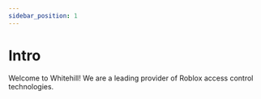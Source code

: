 ```yaml
---
sidebar_position: 1
---
```


# Intro

Welcome to Whitehill! We are a leading provider of Roblox access control technologies.
